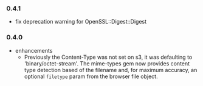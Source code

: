 ### 0.4.1

* fix deprecation warning for OpenSSL::Digest::Digest

### 0.4.0

* enhancements
  * Previously the Content-Type was not set on s3, it was defaulting to 'binary/octet-stream'.
    The mime-types gem now provides content type detection based of the filename and, for maximum
    accuracy, an optional `filetype` param from the browser file object.
